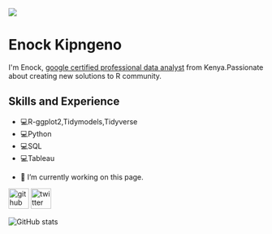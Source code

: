 
![](https://pbs.twimg.com/profile_images/1430090861409357834/LJLJ0imY_400x400.jpg)

# Enock Kipngeno

I'm Enock, <a href="https://www.credly.com/badges/847bc201-fb84-4228-8941-596934d5625d/public_url">google certified professional data analyst</a> from Kenya.Passionate about creating   new solutions to R community.

## Skills and Experience
* 💻R-ggplot2,Tidymodels,Tidyverse
* 💻Python
* 💻SQL
* 💻Tableau



- 🔭 I’m currently working on this page. 


[<img src='https://cdn.jsdelivr.net/npm/simple-icons@3.0.1/icons/github.svg' alt='github' height='40'>](https://github.com/ENOCKact)  [<img src='https://cdn.jsdelivr.net/npm/simple-icons@3.0.1/icons/twitter.svg' alt='twitter' height='40'>](https://twitter.com/enockact)  

![GitHub stats](https://github-readme-stats.vercel.app/api?username=ENOCKact&show_icons=true)  



